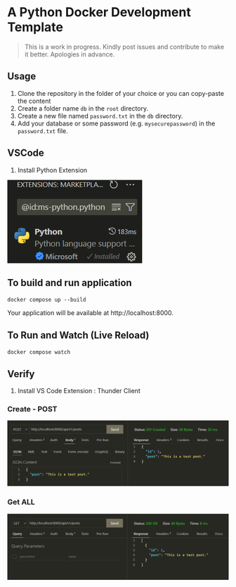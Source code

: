 # A Python Docker Development Template

> This is a work in progress. Kindly post issues and contribute to make it better. Apologies in advance.

## Usage

1. Clone the repository in the folder of your choice or you can copy-paste the content
2. Create a folder name `db` in the `root` directory.
3. Create a new file named `password.txt` in the `db` directory.
4. Add your database or some password (e.g. `mysecurepassword`) in the `password.txt` file.

## VSCode

1. Install Python Extension

![VSCode Python Extension](https://github.com/yadavanuj/bondAI-docker-dev-tmpl/blob/main/static/vscode-ext.png?raw=true)

## To build and run application

```
docker compose up --build
```

Your application will be available at http://localhost:8000.

## To Run and Watch (Live Reload)

```
docker compose watch
```

## Verify

1. Install VS Code Extension : Thunder Client

### Create - POST

![VSCode Python Extension](https://github.com/yadavanuj/bondAI-docker-dev-tmpl/blob/main/static/post.png?raw=true)

### Get ALL

![VSCode Python Extension](https://github.com/yadavanuj/bondAI-docker-dev-tmpl/blob/main/static/posts.png?raw=true)
